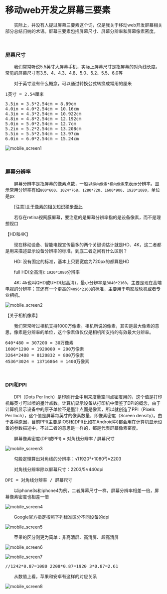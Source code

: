# 移动web开发之屏幕三要素

　　实际上，并没有人提过屏幕三要素这个词，仅是我关于移动web开发屏幕相关部分总结归纳的术语。屏幕三要素包括屏幕尺寸、屏幕分辨率和屏幕像素密度。

&nbsp;

### 屏幕尺寸

　　我们常常听说5.5英寸大屏幕手机，实际上屏幕尺寸是指屏幕的对角线长度。常见的屏幕尺寸有3.5、4、4.3、4.8、5.0、5.2、5.5、6.0等

　　对于英寸没有什么概念，可以通过转换公式转换成常用的厘米

<div class="cnblogs_code">
<pre>1英寸 = 2.54厘米</pre>
</div>
<div class="cnblogs_code">
<pre>3.5in = 3.5*2.54cm = 8.89cm
4.0in = 4.0*2.54cm = 10.16cm
4.3in = 4.3*2.54cm = 10.922cm
4.8in = 4.8*2.54cm = 12.192cm
5.0in = 5.0*2.54cm = 12.7cm
5.2in = 5.2*2.54cm = 13.208cm
5.5in = 5.5*2.54cm = 13.97cm
6.0in = 6.0*2.54cm = 15.24cm</pre>
</div>

![mobile_screen1](https://pic.xiaohuochai.site/blog/mobile_screen1.jpg)

&nbsp;

### 屏幕分辨率

　　屏幕分辨率是指屏幕的像素点数，一般以`纵向像素*横向像素`来表示分辨率。显示常用分辨率有如`800*600`、`1024*768`、`1280*720`、`1600*900`、`1920*1080`，单位是px

　　[注意][关于像素的相关知识移步至此](http://www.cnblogs.com/xiaohuochai/p/5494624.html)

　　若存在retina视网膜屏幕，要注意的是屏幕分辨率指的是设备像素，而不是理想视口

【HD和4K】

　　现在移动设备、智能电视宣传最多的两个关键词估计就是HD、4K，这二者都是用来描述显示设备分辨率的标准，到底二者之间有什么区别？

　　HD: 没有固定的标准，基本上只要宽度为720px的都算是HD

　　full HD(全高清): `1920*1080`分辨率

　　4K: 4k也叫QHD或UHD(超高清)，最小分辨率是`3840*2160`，主要是现在高端电视的分辨率；其还有一个更高的`4096*2160`的标准，主要用于电影放映机或者专业相机。

![mobile_screen2](https://pic.xiaohuochai.site/blog/mobile_screen2.png)

【关于相机像素】

　　我们常常听过相机支持1000万像素。相机所说的像素，其实是最大像素的意思，像素是分辨率的单位，这个像素值仅仅是相机所支持的有效最大分辨率。

<div class="cnblogs_code">
<pre>640*480 = 307200 = 30万像素
1600*1200 = 1920000 = 200万像素
3264*2488 = 8120832 = 800万像素
4536*3024 = 13716864 = 1400万像素</pre>
</div>

&nbsp;

### DPI和PPI

 　　DPI（Dots Per Inch）是印刷行业中用来度量空间点密度用的，这个值是打印机每英寸可以喷的墨汁点数。计算机显示设备从打印机中借鉴了DPI的概念，由于计算机显示设备中的原子单位不是墨汁点而是像素，所以就创造了PPI（Pixels Per Inch），这个值是屏幕每英寸的像素数量，即像素密度（Screen density）。由于各种原因，目前PPI(主要是iOS)和DPI(比如在Android中)都会用在计算机显示设备的参数描述中，不过二者的意思是一样的，都是代表屏幕像素密度。

　　屏幕像素密度(DPI或PPI) =&nbsp;对角线分辨率 / 屏幕尺寸

![mobile_screen3](https://pic.xiaohuochai.site/blog/mobile_screen3.jpg)

　　勾股定理算出对角线的分辨率：&radic;(1920&sup2;+1080&sup2;)&asymp;2203

　　对角线分辨率除以屏幕尺寸：2203/5&asymp;440dpi

<div class="cnblogs_code">
<pre>DPI = 对角线分辨率 / 屏幕尺寸</pre>
</div>

　　以iphone3s和iphone4为例，二者屏幕尺寸一样，屏幕分辨率相差一倍，屏幕像素密度也相差一倍

![mobile_screen4](https://pic.xiaohuochai.site/blog/mobile_screen4.jpg)

　　Google官方指定按照下列标准区分不同设备的dpi

![mobile_screen5](https://pic.xiaohuochai.site/blog/mobile_screen5.jpg)

　　苹果的区分则更为简单：非高清屏、高清屏、超高清屏

![mobile_screen6](https://pic.xiaohuochai.site/blog/mobile_screen6.jpg)

![mobile_screen7](https://pic.xiaohuochai.site/blog/mobile_screen7.jpg)

<div class="cnblogs_code">
<pre>//1242*0.87=1080 2208*0.87=1920 3*0.87=2.61</pre>
</div>

　　从数值上看，苹果和安卓有这样的对应关系

![mobile_screen8](https://pic.xiaohuochai.site/blog/mobile_screen8.jpg)

